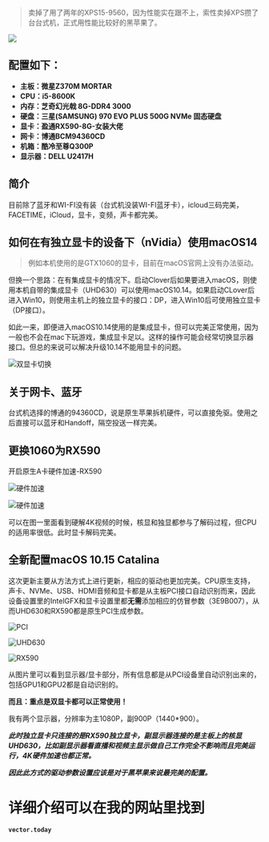 
>卖掉了用了两年的XPS15-9560，因为性能实在跟不上，索性卖掉XPS攒了台台式机，正式用性能比较好的黑苹果了。

<img src='https://cos.ap-chengdu.myqcloud.com/tuchuang-1258561688/%E9%BB%91%E8%8B%B9%E6%9E%9C/%E9%BB%91%E8%8B%B9%E6%9E%9C10.14.5.jpg'>


## 配置如下：
- **主板：微星Z370M MORTAR**
- **CPU：i5-8600K**
- **内存：芝奇幻光戟 8G-DDR4 3000**
- **硬盘：三星(SAMSUNG) 970 EVO PLUS 500G NVMe 固态硬盘**
- **显卡：盈通RX590-8G-女装大佬**
- **网卡：博通BCM94360CD**
- **机箱：酷冷至尊Q300P**
- **显示器：DELL U2417H**

## 简介
目前除了蓝牙和WI-FI没有装（台式机没装WI-FI蓝牙卡），icloud三码完美，FACETIME，iCloud，显卡，变频，声卡都完美。

## 如何在有独立显卡的设备下（nVidia）使用macOS14

> 例如本机使用的是GTX1060的显卡，目前在macOS官网上没有办法驱动。

但换一个思路：在有集成显卡的情况下。启动Clover后如果要进入macOS，则使用本机自带的集成显卡（UHD630）可以使用macOS10.14。如果启动CLover后进入Win10，则使用主机上的独立显卡的接口：DP，进入Win10后可使用独立显卡（DP接口）。

如此一来，即便进入macOS10.14使用的是集成显卡，但可以完美正常使用，因为一般也不会在mac下玩游戏，集成显卡足以。这样的操作可能会经常切换显示器接口。但总的来说可以解决升级10.14不能用显卡的问题。

![双显卡切换](https://cos.ap-chengdu.myqcloud.com/tuchuang-1258561688/%E9%BB%91%E8%8B%B9%E6%9E%9C/%E5%8F%8C%E6%98%BE%E5%8D%A1%E5%88%87%E6%8D%A2.jpg)

## 关于网卡、蓝牙

台式机选择的博通的94360CD，说是原生苹果拆机硬件，可以直接免驱。使用之后直接可以蓝牙和Handoff，隔空投送一样完美。

## 更换1060为RX590

开启原生A卡硬件加速-RX590

![硬件加速](https://cos.ap-chengdu.myqcloud.com/tuchuang-1258561688/%E9%BB%91%E8%8B%B9%E6%9E%9C/%E7%A1%AC%E4%BB%B6%E5%8A%A0%E9%80%9F.jpg)

![硬件加速](https://cos.ap-chengdu.myqcloud.com/tuchuang-1258561688/%E9%BB%91%E8%8B%B9%E6%9E%9C/%E7%A1%AC%E4%BB%B6%E5%8A%A0%E9%80%9F2.jpg)


可以在图一里面看到硬解4K视频的时候，核显和独显都参与了解码过程，但CPU的适用率很低。此时显卡解码完美。

## 全新配置macOS 10.15 Catalina

这次更新主要从方法方式上进行更新，相应的驱动也更加完美。CPU原生支持，声卡、NVMe、USB、HDMI音频和显卡都是从主板PCI接口自动识别而来，因此设备设置里的IntelGFX和显卡设置里都**无需**添加相应的仿冒参数（3E9B007），从而UHD630和RX590都是原生PCI生成参数。

![PCI](https://cos.ap-chengdu.myqcloud.com/tuchuang-1258561688/%E9%BB%91%E8%8B%B9%E6%9E%9C/PCI.png)

![UHD630](https://cos.ap-chengdu.myqcloud.com/tuchuang-1258561688/%E9%BB%91%E8%8B%B9%E6%9E%9C/UHD630.png)

![RX590](https://cos.ap-chengdu.myqcloud.com/tuchuang-1258561688/%E9%BB%91%E8%8B%B9%E6%9E%9C/RX590.png)

从图片里可以看到显示器/显卡部分，所有信息都是从PCI设备里自动识别出来的，包括GPU1和GPU2都是自动识别的。

**而且：重点是双显卡都可以正常使用！**

我有两个显示器，分辨率为主1080P，副900P（1440*900）。

***此时独立显卡只连接的是RX590独立显卡，副显示器连接的是主板上的核显UHD630，比如副显示器看直播和视频主显示做自己工作完全不影响而且完美运行，4K硬件加速也都正常。***

***因此此方式的驱动参数设置应该是对于黑苹果来说最完美的配置。***

# 详细介绍可以在我的网站里找到

**`vector.today`**